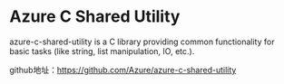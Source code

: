 

# Azure C Shared Utility

azure-c-shared-utility is a C library providing common functionality for basic tasks (like string, list manipulation, IO, etc.).



github地址：https://github.com/Azure/azure-c-shared-utility